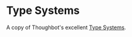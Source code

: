 # Type Systems

A copy of Thoughbot's excellent [Type Systems](http://refills.bourbon.io/type-systems/).
